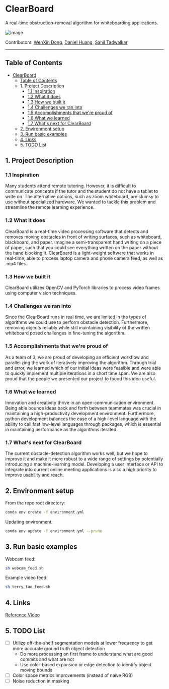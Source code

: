 # ClearBoard

A real-time obstruction-removal algorithm for whiteboarding applications.

![image](images/image.jpg)

Contributors: [WenXin Dong](https://github.com/WenXinDong2018), [Daniel Huang](https://github.com/pi314ever), [Sahil Tadwalkar](https://github.com/stadwalkar)

---

## Table of Contents

<!-- @import "[TOC]" {cmd="toc" depthFrom=1 depthTo=6 orderedList=false} -->

<!-- code_chunk_output -->

- [ClearBoard](#clearboard)
  - [Table of Contents](#table-of-contents)
  - [1. Project Description](#1-project-description)
    - [1.1 Inspiration](#11-inspiration)
    - [1.2 What it does](#12-what-it-does)
    - [1.3 How we built it](#13-how-we-built-it)
    - [1.4 Challenges we ran into](#14-challenges-we-ran-into)
    - [1.5 Accomplishments that we're proud of](#15-accomplishments-that-were-proud-of)
    - [1.6 What we learned](#16-what-we-learned)
    - [1.7 What's next for ClearBoard](#17-whats-next-for-clearboard)
  - [2. Environment setup](#2-environment-setup)
  - [3. Run basic examples](#3-run-basic-examples)
  - [4. Links](#4-links)
  - [5. TODO List](#5-todo-list)

<!-- /code_chunk_output -->
## 1. Project Description

### 1.1 Inspiration

Many students attend remote tutoring. However, it is difficult to communicate concepts if the tutor and the student do not have a tablet to write on. The alternative options, such as zoom whiteboard, are clumsy to use without specialized hardware. We wanted to tackle this problem and streamline the remote learning experience.

### 1.2 What it does

ClearBoard is a real-time video processing software that detects and removes moving obstacles in front of writing surfaces, such as whiteboard, blackboard, and paper. Imagine a semi-transparent hand writing on a piece of paper, such that you could see everything written on the paper without the hand blocking it. ClearBoard is a light-weight software that works in real-time, able to process laptop camera and phone camera feed, as well as .mp4 files.

### 1.3 How we built it

ClearBoard utilizes OpenCV and PyTorch libraries to process video frames using computer vision techniques.

### 1.4 Challenges we ran into

Since the ClearBoard runs in real time, we are limited in the types of algorithms we could use to perform obstacle detection. Furthermore, removing objects reliably while still maintaining visibility of the written whiteboard posed challenges in fine-tuning the algorithm.

### 1.5 Accomplishments that we're proud of

As a team of 3, we are proud of developing an efficient workflow and parallelizing the work of iteratively improving the algorithm. Through trial and error, we learned which of our initial ideas were feasible and were able to quickly implement multiple iterations in a short time span. We are also proud that the people we presented our project to found this idea useful.

### 1.6 What we learned

Innovation and creativity thrive in an open-communication environment. Being able bounce ideas back and forth between teammates was crucial in maintaining a high-productivity development environment. Furthermore, python development balances the ease of a high-level language with the ability to call fast low-level languages through packages, which is essential in maintaining performance as the algorithms iterated.

### 1.7 What's next for ClearBoard

The current obstacle-detection algorithm works well, but we hope to improve it and make it more robust to a wide range of settings by potentially introducing a machine-learning model. Developing a user interface or API to integrate into current online meeting applications is also a high priority to improve usability and reach.

## 2. Environment setup

From the repo root directory:

```sh
conda env create -f environment.yml
```

Updating environment:

```sh
conda env update -f environment.yml --prune
```

## 3. Run basic examples

Webcam feed:

```sh
sh webcam_feed.sh
```

Example video feed:
```sh
sh terry_tao_feed.sh
```

## 4. Links

[Reference Video](https://www.youtube.com/watch?v=pp06oGD4m00)


## 5. TODO List

- [ ] Utilize off-the-shelf segmentation models at lower frequency to get more accurate ground truth object detection
  - Do more processing on first frame to understand what are good commits and what are not
  - Use color-based expansion or edge detection to identify object moving bounds
- [ ] Color space metrics improvements (instead of naive RGB)
- [ ] Noise reduction in masking